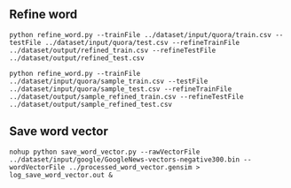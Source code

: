 ## Refine word
`python refine_word.py --trainFile ../dataset/input/quora/train.csv --testFile ../dataset/input/quora/test.csv --refineTrainFile ../dataset/output/refined_train.csv --refineTestFile ../dataset/output/refined_test.csv`

`python refine_word.py --trainFile ../dataset/input/quora/sample_train.csv --testFile ../dataset/input/quora/sample_test.csv --refineTrainFile ../dataset/output/sample_refined_train.csv --refineTestFile ../dataset/output/sample_refined_test.csv`

## Save word vector
`nohup python save_word_vector.py --rawVectorFile ../dataset/input/google/GoogleNews-vectors-negative300.bin --wordVectorFile ../processed_word_vector.gensim > log_save_word_vector.out &`